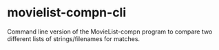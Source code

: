 # movielist-compn-cli
Command line version of the MovieList-compn program to compare two different lists of strings/filenames for matches.
